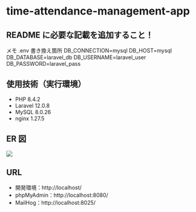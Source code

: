 # time-attendance-management-app

## README に必要な記載を追加すること！

メモ
.env 書き換え箇所
DB_CONNECTION=mysql
DB_HOST=mysql
DB_DATABASE=laravel_db
DB_USERNAME=laravel_user
DB_PASSWORD=laravel_pass

## 使用技術（実行環境）

- PHP 8.4.2
- Laravel 12.0.8
- MySQL 8.0.26
- nginx 1.27.5

## ER 図

<img src="ER.drawio.png">

## URL

- 開発環境：http://localhost/
- phpMyAdmin：http://localhost:8080/
- MailHog：http://localhost:8025/
